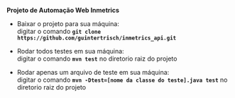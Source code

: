 **Projeto de Automação Web Inmetrics**

- Baixar o projeto para sua máquina:\
  digitar o comando **`git clone https://github.com/guintertrisch/inmetrics_api.git`**

- Rodar todos testes em sua máquina:\
  digitar o comando **`mvn test`** no diretorio raiz do projeto

- Rodar apenas um arquivo de teste em sua máquina:\
digitar o comando **`mvn -Dtest=[nome da classe do teste].java test`** no diretorio raiz do projeto   
